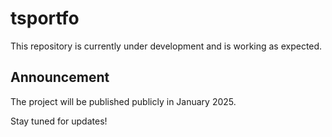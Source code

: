 # tsportfo

This repository is currently under development and is working as expected.

## Announcement

The project will be published publicly in January 2025.

Stay tuned for updates!
